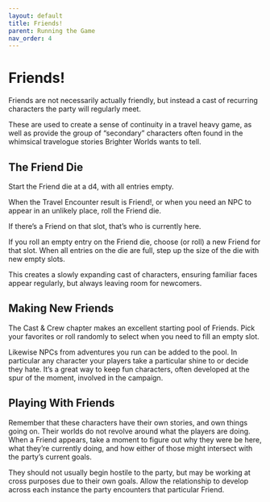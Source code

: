 ```yaml
---
layout: default
title: Friends!
parent: Running the Game
nav_order: 4
---
```


# Friends!

Friends are not necessarily actually friendly, but instead a cast of recurring characters the party will regularly meet.

These are used to create a sense of continuity in a travel heavy game, as well as provide the group of “secondary” characters often found in the whimsical travelogue stories Brighter Worlds wants to tell.

## The Friend Die

Start the Friend die at a d4, with all entries empty.

When the Travel Encounter result is Friend!, or when you need an NPC to appear in an unlikely place, roll the Friend die.

If there’s a Friend on that slot, that’s who is currently here.

If you roll an empty entry on the Friend die, choose (or roll) a new Friend for that slot. When all entries on the die are full, step up the size of the die with new empty slots.

This creates a slowly expanding cast of characters, ensuring familiar faces appear regularly, but always leaving room for newcomers.

## Making New Friends

The Cast & Crew chapter makes an excellent starting pool of Friends. Pick your favorites or roll randomly to select when you need to fill an empty slot.

Likewise NPCs from adventures you run can be added to the pool. In particular any character your players take a particular shine to or decide they hate. It’s a great way to keep fun characters, often developed at the spur of the moment, involved in the campaign.

## Playing With Friends

Remember that these characters have their own stories, and own things going on. Their worlds do not revolve around what the players are doing. When a Friend appears, take a moment to figure out why they were be here, what they’re currently doing, and how either of those might intersect with the party’s current goals.

They should not usually begin hostile to the party, but may be working at cross purposes due to their own goals. Allow the relationship to develop across each instance the party encounters that particular Friend.